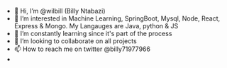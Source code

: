 - 👋 Hi, I’m @wilbill (Billy Ntabazi)
- 👀 I’m interested in Machine Learning, SpringBoot, Mysql, Node, React, Express & Mongo. My Langauges are Java, python & JS
- 🌱 I’m constantly learning since it's part of the process
- 💞️ I’m looking to collaborate on all projects
- 📫 How to reach me on twitter @billy71977966
- 

<!---
wilbill/wilbill is a ✨ special ✨ repository because its `README.md` (this file) appears on your GitHub profile.
You can click the Preview link to take a look at your changes.
--->
